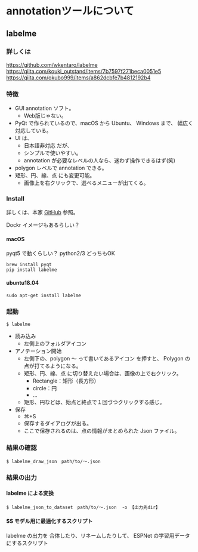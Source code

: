 # annotationツールについて
## labelme
### 詳しくは
https://github.com/wkentaro/labelme
https://qiita.com/kouki_outstand/items/7b7597f271beca0051e5
https://qiita.com/okubo999/items/a862dcbfe7b4812192b4

### 特徴
- GUI annotation ソフト。
  - Web版じゃない。
- PyQt で作られているので、macOS から Ubuntu、 Windows まで、
  幅広く対応している。
- UI は、
  - 日本語非対応 だが、
  - シンプルで使いやすい。
  - annotation が必要なレベルの人なら、迷わず操作できるはず(笑)
- polygon レベルで annotation できる。
- 矩形、円、線、点 にも変更可能。
  - 画像上を右クリックで、選べるメニューが出てくる。

### Install
詳しくは、本家 [GitHub](https://github.com/wkentaro/labelme) 参照。

Dockr イメージもあるらしい？
#### macOS
pyqt5 で動くらしい？ python2/3 どっちもOK
```
brew install pyqt
pip install labelme
```

#### ubuntu18.04
```
sudo apt-get install labelme
```

### 起動
```
$ labelme
```
- 読み込み
  - 左側上のフォルダアイコン
- アノテーション開始
  - 左側下の、polygon 〜 って書いてあるアイコン を押すと、
    Polygon の点が打てるようになる。
  - 矩形、円、線、点 に切り替えたい場合は、画像の上で右クリック。
    - Rectangle：矩形（長方形）
    - circle：円
    - ...
  - 矩形、円などは、始点と終点で１回づつクリックする感じ。
- 保存
  - ⌘+S
  - 保存するダイアログが出る。
  - ここで保存されるのは、点の情報がまとめられた Json ファイル。

### 結果の確認
```
$ labelme_draw_json　path/to/〜.json
```

### 結果の出力
#### labelme による変換
```
$ labelme_json_to_dataset　path/to/〜.json  -o 【出力先dir】
```

#### SS モデル用に最適化するスクリプト
labelme の出力を 合体したり、リネームしたりして、
ESPNet の学習用データにするスクリプト
```

```

